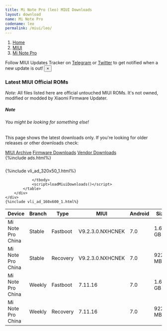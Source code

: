 ```yaml
---
title: Mi Note Pro (leo) MIUI Downloads
layout: download
name: Mi Note Pro
codename: leo
permalink: /miui/leo/
---
```

<nav aria-label="breadcrumb">
    <ol class="breadcrumb">
        <li class="breadcrumb-item"><a href="/">Home</a></li>
        <li class="breadcrumb-item"><a href="/miui/">MIUI</a></li>
        <li class="breadcrumb-item active" aria-current="page"><a href="/miui/leo/">Mi Note Pro</a></li>
    </ol>
</nav>
<div class="alert alert-primary alert-dismissible fade show" role="alert">
    Follow MIUI Updates Tracker on <a href="https://t.me/MIUIUpdatesTracker" class="alert-link">Telegram</a>
     or <a href="https://twitter.com/MiFwUpdater" class="alert-link">Twitter</a> to get notified when a new update is out!
    <button type="button" class="close" data-dismiss="alert" aria-label="Close">
        <span aria-hidden="true">&times;</span>
    </button>
</div>

### Latest MIUI Official ROMs
*Note*: All files listed here are official untouched MIUI ROMs. It's not owned, modified or modded by Xiaomi Firmware Updater.
<div class="card">
  <div class="card-body">
    <h5 class="card-title">Note</h5>
    <h6 class="card-subtitle mb-2 text-muted">You might be looking for something else!</h6>
    <p class="card-text">This page shows the latest downloads only.
     If you're looking for older releases or other downloads check:</p>
    <a href="/archive/miui/leo/" class="card-link">MIUI Archive</a>
    <a href="/firmware/leo/" class="card-link">Firmware Downloads</a>
    <a href="/vendor/leo/" class="card-link">Vendor Downloads</a>
  </div>
</div>
{%include ads.html%}
<div class="row justify-content-center">
    <div class="col-10">
        <div class="table-responsive-md" style="margin-top: 25px;">
            {%include vli_ad_320x50_1.html%}
            <table id="miui" class="display dt-responsive nowrap compact table table-striped table-hover table-sm">
                <thead class="thead-dark">
                    <tr>
                        <th data-ref="device">Device</th>
                        <th data-ref="branch">Branch</th>
                        <th data-ref="type">Type</th>
                        <th data-ref="miui">MIUI</th>
                        <th data-ref="android">Android</th>
                        <th data-ref="size">Size</th>
                        <th data-ref="size">Date</th>
                        <th data-ref="link">Link</th>
                    </tr>
                </thead>
                <tbody>
                <tr><td>Mi Note Pro China</td><td>Stable</td><td>Fastboot</td><td>V9.2.3.0.NXHCNEK</td><td>7.0</td><td>1.6 GB</td><td>2018-09-07</td><td><a href="/miui/leo/stable/V9.2.3.0.NXHCNEK/">Download</a></td></tr>
<tr><td>Mi Note Pro China</td><td>Stable</td><td>Recovery</td><td>V9.2.3.0.NXHCNEK</td><td>7.0</td><td>922.3 MB</td><td>2018-09-07</td><td><a href="/miui/leo/stable/V9.2.3.0.NXHCNEK/">Download</a></td></tr>
<tr><td>Mi Note Pro China</td><td>Weekly</td><td>Fastboot</td><td>7.11.16</td><td>7.0</td><td>1.6 GB</td><td>2018-10-14</td><td><a href="/miui/leo/weekly/7.11.16/">Download</a></td></tr>
<tr><td>Mi Note Pro China</td><td>Weekly</td><td>Recovery</td><td>7.11.16</td><td>7.0</td><td>922.9 MB</td><td>2018-10-14</td><td><a href="/miui/leo/weekly/7.11.16/">Download</a></td></tr>

                </tbody>
                <script>loadMiuiDownloads()</script>
            </table>
        </div>
    </div>
    {%include vli_ad_160x600_1.html%}
</div>
